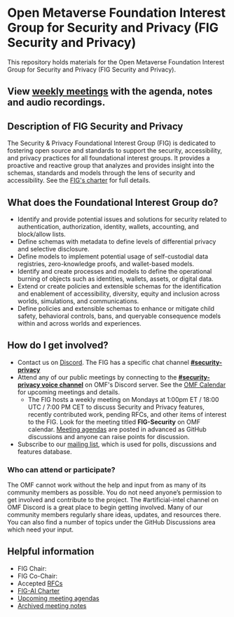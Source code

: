 # Open Metaverse Foundation Interest Group for Security and Privacy (FIG Security and Privacy)

This repository holds materials for the Open Metaverse Foundation Interest Group for Security and Privacy (FIG Security and Privacy).

## View [weekly meetings](./meetings/readme.md#Previous-Meetings) with the agenda, notes and audio recordings.

## Description of FIG Security and Privacy

The Security & Privacy Foundational Interest Group (FIG) is dedicated to fostering open source and standards to support the security, accessibility, and privacy practices for all foundational interest groups. It provides a proactive and reactive group that analyzes and provides insight into the schemas, standards and models through the lens of security and accessibility.
See the [FIG's charter](governance/FIG-Charter.md) for full details.

## What does the Foundational Interest Group do?

* Identify and provide potential issues and solutions for security related to authentication, authorization, identity, wallets, accounting, and block/allow lists.
* Define schemas with metadata to define levels of differential privacy and selective disclosure. 
* Define models to implement potential usage of self-custodial data registries, zero-knowledge proofs, and wallet-based models.
* Identify and create processes and models to define the operational burning of objects such as identities, wallets, assets, or digital data.
* Extend or create policies and extensible schemas for the identification and enablement of accessibility, diversity, equity and inclusion across worlds, simulations, and communications.
* Define policies and extensible schemas to enhance or mitigate child safety, behavioral controls, bans, and queryable consequence models within and across worlds and experiences.

## How do I get involved?

* Contact us on [Discord](https://discord.com/openmetaverse). The FIG has a specific chat channel **[#security-privacy](https://discordapp.com/channels/948320633522114570/1053769604507369523)**
* Attend any of our public meetings by connecting to the **[#security-privacy voice channel](https://discordapp.com/channels/948320633522114570/1067214528854634597)** on OMF's Discord server. See the [OMF Calendar](https://lists.openmv.org/g/calendar/calendar) for upcoming meetings and details.
    * The FIG hosts a weekly meeting on Mondays at 1:00pm ET / 18:00 UTC / 7:00 PM CET to discuss Security and Privacy features, recently contributed work, pending RFCs, and other items of interest to the FIG. Look for the meeting titled **FIG-Security** on OMF calendar. [Meeting agendas](https://github.com/Open-MV/fig-security/discussions/categories/meetings?discussions_q=is%3Aunlocked+category%3AMeetings) are posted in advanced as GitHub discussions and anyone can raise points for discussion.
* Subscribe to our [mailing list](https://lists.openmv.org/g/fig-securitypolicy), which is used for polls, discussions and features database.

### Who can attend or participate?

The OMF cannot work without the help and input from as many of its community members as possible. You do not need anyone’s permission to get involved and contribute to the project. The #artificial-intel channel on OMF Discord is a great place to begin getting involved. Many of our community members regularly share ideas, updates, and resources there. You can also find a number of topics under the GitHub Discussions area which need your input.

## Helpful information

* FIG Chair: 
* FIG Co-Chair: 
* Accepted [RFCs](./rfcs/README.md)
* [FIG-AI Charter](governance/FIG-Charter.md)
* [Upcoming meeting agendas](https://github.com/Open-MV/fig-security/discussions/categories/meetings?discussions_q=is%3Aunlocked+category%3AMeetings)
* [Archived meeting notes](meetings/readme.md)


